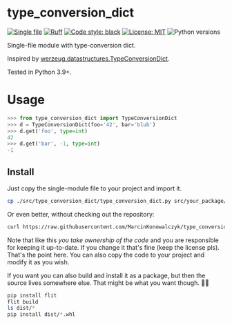 # type_conversion_dict

[![Single file](https://img.shields.io/badge/single%20file%20-%20purple)](https://raw.githubusercontent.com/MarcinKonowalczyk/type_conversion_dict/main/src/type_conversion_dict/type_conversion_dict.py)
[![Ruff](https://img.shields.io/endpoint?url=https://raw.githubusercontent.com/astral-sh/ruff/main/assets/badge/v2.json)](https://github.com/astral-sh/ruff)
[![Code style: black](https://img.shields.io/badge/code%20style-black-000000.svg)](https://github.com/psf/black)
[![License: MIT](https://img.shields.io/badge/License-MIT-yellow.svg)](https://opensource.org/licenses/MIT)
![Python versions](https://img.shields.io/badge/python-3.9%20~%203.13-blue)

Single-file module with type-conversion dict.

Inspired by [werzeug.datastructures.TypeConversionDict](https://github.com/pallets/werkzeug/blob/62e3ea45846d06576199a2f8470be7fe44c867c1/src/werkzeug/datastructures/structures.py).

Tested in Python 3.9+.

# Usage

```python
>>> from type_conversion_dict import TypeConversionDict
>>> d = TypeConversionDict(foo='42', bar='blub')
>>> d.get('foo', type=int)
42
>>> d.get('bar', -1, type=int)
-1
```

## Install

Just copy the single-module file to your project and import it.

```bash
cp ./src/type_conversion_dict/type_conversion_dict.py src/your_package/_type_conversion_dict.py
```

Or even better, without checking out the repository:

```bash
curl https://raw.githubusercontent.com/MarcinKonowalczyk/type_conversion_dict/main/src/type_conversion_dict/type_conversion_dict.py > src/your_package/_type_conversion_dict.py
```

Note that like this *you take ownership of the code* and you are responsible for keeping it up-to-date. If you change it that's fine (keep the license pls). That's the point here. You can also copy the code to your project and modify it as you wish.

If you want you can also build and install it as a package, but then the source lives somewhere else. That might be what you want though. 🤷‍♀️

```bash
pip install flit
flit build
ls dist/*
pip install dist/*.whl
```
